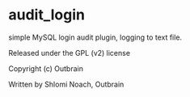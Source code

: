 audit_login
===========

simple MySQL login audit plugin, logging to text file.

Released under the GPL (v2) license

Copyright (c) Outbrain

Written by Shlomi Noach, Outbrain

